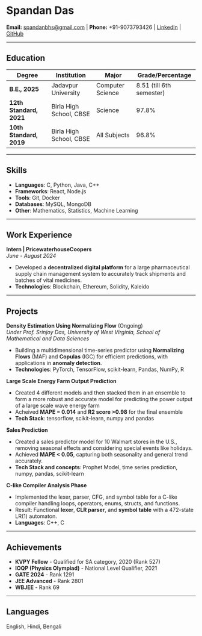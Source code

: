 # Spandan Das

**Email:** spandanbhs@gmail.com | **Phone:** +91-9073793426 | [LinkedIn](https://www.linkedin.com/in/spandan-das-907573248/) | [GitHub](https://github.com/spandan123/)

---

## Education

| Degree                  | Institution             | Major            | Grade/Percentage         |
| ----------------------- | ----------------------- | ---------------- | ------------------------ |
| **B.E., 2025**          | Jadavpur University     | Computer Science | 8.51 (till 6th semester) |
| **12th Standard, 2021** | Birla High School, CBSE | Science          | 97.8%                    |
| **10th Standard, 2019** | Birla High School, CBSE | All Subjects     | 96.8%                    |

---

## Skills

- **Languages**: C, Python, Java, C++
- **Frameworks**: React, Node.js
- **Tools**: Git, Docker
- **Databases**: MySQL, MongoDB
- **Other**: Mathematics, Statistics, Machine Learning

---

## Work Experience

**Intern | PricewaterhouseCoopers**  
_June - August 2024_

- Developed a **decentralized digital platform** for a large pharmaceutical supply chain management system to accurately track shipments and batches of vital medicines.
- **Technologies**: Blockchain, Ethereum, Solidity, Kaleido

---

## Projects

**Density Estimation Using Normalizing Flow** (Ongoing)  
_Under Prof. Srinjoy Das, University of West Virginia, School of Mathematical and Data Sciences_

- Building a multidimensional time-series predictor using **Normalizing Flows** (MAF) and **Copulas** (IGC) for efficient predictions, with applications in **anomaly detection**.
- **Technologies**: PyTorch, TensorFlow, scikit-learn, Pandas, NumPy, R

**Large Scale Energy Farm Output Prediction**

- Created 4 different models and then stacked them in an ensemble to form a more robust and accurate model for predicting the power output of a large scale wave energy farm
- Acheived **MAPE = 0.014** and **R2 score >0.98** for the final ensemble
- **Tech Stack**: tensorflow, scikit-learn, numpy and pandas

**Sales Prediction**

- Created a sales predictor model for 10 Walmart stores in the U.S., removing seasonal effects and considering special events like holidays.
- Achieved **MAPE < 0.05**, capturing both seasonality and general trend accurately.
- **Tech Stack and concepts**: Prophet Model, time series prediction, numpy, pandas, scikit-learn

**C-like Compiler Analysis Phase**

- Implemented the lexer, parser, CFG, and symbol table for a C-like compiler handling loops, operators, enums, structs, and functions.
- Result: Functional **lexer**, **CLR parser**, and **symbol table** with a 472-state LR(1) automaton.
- **Languages**: C++, C

---

## Achievements

- **KVPY Fellow** - Qualified for SA category, 2020 (Rank 527)
- **IOQP (Physics Olympiad)** - National Level Qualifier, 2021
- **GATE 2024** - Rank 1291
- **JEE Advanced** - Rank 2801
- **WBJEE** - Rank 69

---

## Languages

English, Hindi, Bengali
